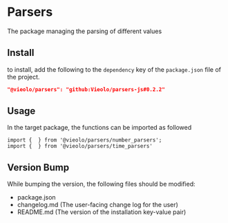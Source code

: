 # Parsers
The package managing the parsing of different values

## Install
to install, add the following to the `dependency` key of the `package.json` file of the project.

```json
"@vieolo/parsers": "github:Vieolo/parsers-js#0.2.2"
```

## Usage
In the target package, the functions can be imported as followed
```JS
import {  } from '@vieolo/parsers/number_parsers';
import {  } from '@vieolo/parsers/time_parsers'
```

## Version Bump
While bumping the version, the following files should be modified:
- package.json
- changelog.md (The user-facing change log for the user)
- README.md (The version of the installation key-value pair)